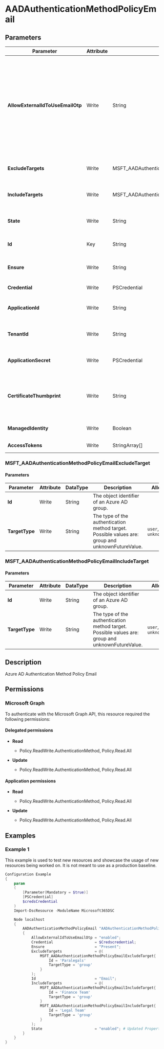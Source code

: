 ﻿# AADAuthenticationMethodPolicyEmail

## Parameters

| Parameter | Attribute | DataType | Description | Allowed Values |
| --- | --- | --- | --- | --- |
| **AllowExternalIdToUseEmailOtp** | Write | String | Determines whether email OTP is usable by external users for authentication. Possible values are: default, enabled, disabled, unknownFutureValue. Tenants in the default state who did not use public preview will automatically have email OTP enabled beginning in October 2021. | `default`, `enabled`, `disabled`, `unknownFutureValue` |
| **ExcludeTargets** | Write | MSFT_AADAuthenticationMethodPolicyEmailExcludeTarget[] | Displayname of the groups of users that are excluded from a policy. | |
| **IncludeTargets** | Write | MSFT_AADAuthenticationMethodPolicyEmailIncludeTarget[] | Displayname of the groups of users that are included from a policy. | |
| **State** | Write | String | The state of the policy. Possible values are: enabled, disabled. | `enabled`, `disabled` |
| **Id** | Key | String | The unique identifier for an entity. Read-only. | |
| **Ensure** | Write | String | Present ensures the policy exists, absent ensures it is removed. | `Present`, `Absent` |
| **Credential** | Write | PSCredential | Credentials of the Admin | |
| **ApplicationId** | Write | String | Id of the Azure Active Directory application to authenticate with. | |
| **TenantId** | Write | String | Id of the Azure Active Directory tenant used for authentication. | |
| **ApplicationSecret** | Write | PSCredential | Secret of the Azure Active Directory tenant used for authentication. | |
| **CertificateThumbprint** | Write | String | Thumbprint of the Azure Active Directory application's authentication certificate to use for authentication. | |
| **ManagedIdentity** | Write | Boolean | Managed ID being used for authentication. | |
| **AccessTokens** | Write | StringArray[] | Access token used for authentication. | |

### MSFT_AADAuthenticationMethodPolicyEmailExcludeTarget

#### Parameters

| Parameter | Attribute | DataType | Description | Allowed Values |
| --- | --- | --- | --- | --- |
| **Id** | Write | String | The object identifier of an Azure AD group. | |
| **TargetType** | Write | String | The type of the authentication method target. Possible values are: group and unknownFutureValue. | `user`, `group`, `unknownFutureValue` |

### MSFT_AADAuthenticationMethodPolicyEmailIncludeTarget

#### Parameters

| Parameter | Attribute | DataType | Description | Allowed Values |
| --- | --- | --- | --- | --- |
| **Id** | Write | String | The object identifier of an Azure AD group. | |
| **TargetType** | Write | String | The type of the authentication method target. Possible values are: group and unknownFutureValue. | `user`, `group`, `unknownFutureValue` |


## Description

Azure AD Authentication Method Policy Email

## Permissions

### Microsoft Graph

To authenticate with the Microsoft Graph API, this resource required the following permissions:

#### Delegated permissions

- **Read**

    - Policy.ReadWrite.AuthenticationMethod, Policy.Read.All

- **Update**

    - Policy.ReadWrite.AuthenticationMethod, Policy.Read.All

#### Application permissions

- **Read**

    - Policy.ReadWrite.AuthenticationMethod, Policy.Read.All

- **Update**

    - Policy.ReadWrite.AuthenticationMethod, Policy.Read.All

## Examples

### Example 1

This example is used to test new resources and showcase the usage of new resources being worked on.
It is not meant to use as a production baseline.

```powershell
Configuration Example
{
    param
    (
        [Parameter(Mandatory = $true)]
        [PSCredential]
        $credsCredential
    )
    Import-DscResource -ModuleName Microsoft365DSC

    Node localhost
    {
        AADAuthenticationMethodPolicyEmail "AADAuthenticationMethodPolicyEmail-Email"
        {
            AllowExternalIdToUseEmailOtp = "enabled";
            Credential                   = $Credscredential;
            Ensure                       = "Present";
            ExcludeTargets               = @(
                MSFT_AADAuthenticationMethodPolicyEmailExcludeTarget{
                    Id = 'Paralegals'
                    TargetType = 'group'
                }
            );
            Id                           = "Email";
            IncludeTargets               = @(
                MSFT_AADAuthenticationMethodPolicyEmailIncludeTarget{
                    Id = 'Finance Team'
                    TargetType = 'group'
                }
                MSFT_AADAuthenticationMethodPolicyEmailIncludeTarget{
                    Id = 'Legal Team'
                    TargetType = 'group'
                }
            );
            State                        = "enabled"; # Updated Property
        }
    }
}
```

